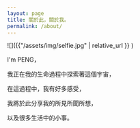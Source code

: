 ```yaml
---
layout: page
title: 關於此，關於我。
permalink: /about/
---
```


![]({{"/assets/img/selfie.jpg" | relative_url }} )

I'm PENG，

我正在我的生命過程中探索著這個宇宙，

在這過程中，我有好多感受，

我將於此分享我的所見所聞所想，

以及很多生活中的小事。
